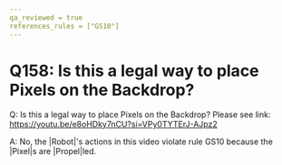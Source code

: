 ```yaml
---
qa_reviewed = true
references_rules = ["GS10"]
---
```


# Q158: Is this a legal way to place Pixels on the Backdrop?

Q: Is this a legal way to place Pixels on the Backdrop? Please see link: https://youtu.be/e8oHDky7nCU?si=VPy0TYTErJ-AJpz2

A: No, the |Robot|'s actions in this video violate rule GS10 because the |Pixel|s are |Propel|led.